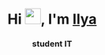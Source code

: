 <h1 align="center">Hi <img src="https://github.com/blackcater/blackcater/raw/main/images/Hi.gif" height="32"/>, I'm <a href="#" target="_blank">Ilya</a></h1>
<h3 align="center">student  IT</h3>


